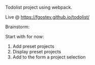 Todolist project using webpack. 

Live @ https://fgostev.github.io/todolist/

Brainstorm:

Start with for now:
1. Add preset projects
2. Display preset projects
3. Add to the form a project selection